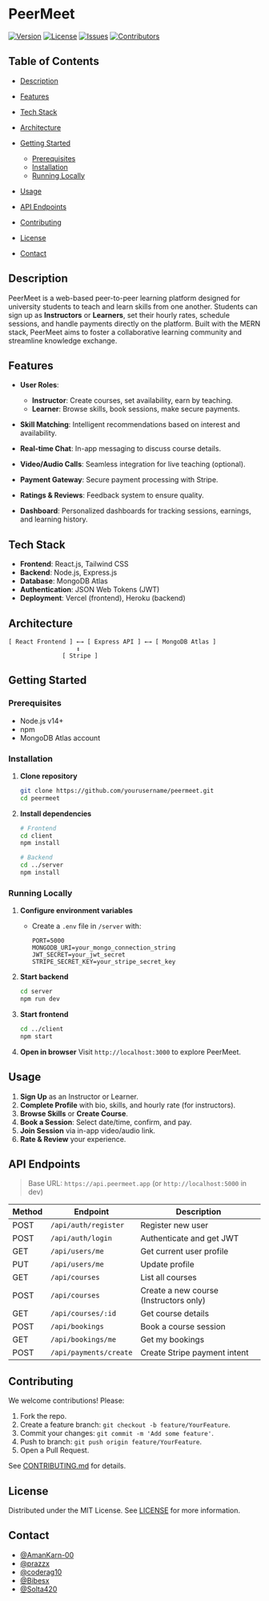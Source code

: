 # PeerMeet

[![Version](https://img.shields.io/badge/version-1.0.0-blue)]()
[![License](https://img.shields.io/badge/license-MIT-green)]()
[![Issues](https://img.shields.io/github/issues/prazzx/peermeet)]()
[![Contributors](https://img.shields.io/github/contributors/prazzx/peermeet)]()

## Table of Contents

* [Description](#description)
* [Features](#features)
* [Tech Stack](#tech-stack)
* [Architecture](#architecture)
* [Getting Started](#getting-started)

  * [Prerequisites](#prerequisites)
  * [Installation](#installation)
  * [Running Locally](#running-locally)
* [Usage](#usage)
* [API Endpoints](#api-endpoints)
* [Contributing](#contributing)
* [License](#license)
* [Contact](#contact)

## Description

PeerMeet is a web-based peer-to-peer learning platform designed for university students to teach and learn skills from one another. Students can sign up as **Instructors** or **Learners**, set their hourly rates, schedule sessions, and handle payments directly on the platform. Built with the MERN stack, PeerMeet aims to foster a collaborative learning community and streamline knowledge exchange.

## Features

* **User Roles**:

  * **Instructor**: Create courses, set availability, earn by teaching.
  * **Learner**: Browse skills, book sessions, make secure payments.
* **Skill Matching**: Intelligent recommendations based on interest and availability.
* **Real-time Chat**: In-app messaging to discuss course details.
* **Video/Audio Calls**: Seamless integration for live teaching (optional).
* **Payment Gateway**: Secure payment processing with Stripe.
* **Ratings & Reviews**: Feedback system to ensure quality.
* **Dashboard**: Personalized dashboards for tracking sessions, earnings, and learning history.

## Tech Stack

* **Frontend**: React.js, Tailwind CSS
* **Backend**: Node.js, Express.js
* **Database**: MongoDB Atlas
* **Authentication**: JSON Web Tokens (JWT)
* **Deployment**: Vercel (frontend), Heroku (backend)

## Architecture

```
[ React Frontend ] ←→ [ Express API ] ←→ [ MongoDB Atlas ]
                   ↕
               [ Stripe ]
```

## Getting Started

### Prerequisites

* Node.js v14+
* npm
* MongoDB Atlas account


### Installation

1. **Clone repository**

   ```bash
   git clone https://github.com/yourusername/peermeet.git
   cd peermeet
   ```

2. **Install dependencies**

   ```bash
   # Frontend
   cd client
   npm install

   # Backend
   cd ../server
   npm install
   ```

### Running Locally

1. **Configure environment variables**

   * Create a `.env` file in `/server` with:

     ```
     PORT=5000
     MONGODB_URI=your_mongo_connection_string
     JWT_SECRET=your_jwt_secret
     STRIPE_SECRET_KEY=your_stripe_secret_key
     ```
2. **Start backend**

   ```bash
   cd server
   npm run dev
   ```
3. **Start frontend**

   ```bash
   cd ../client
   npm start
   ```
4. **Open in browser**
   Visit `http://localhost:3000` to explore PeerMeet.

## Usage

1. **Sign Up** as an Instructor or Learner.
2. **Complete Profile** with bio, skills, and hourly rate (for instructors).
3. **Browse Skills** or **Create Course**.
4. **Book a Session**: Select date/time, confirm, and pay.
5. **Join Session** via in-app video/audio link.
6. **Rate & Review** your experience.

## API Endpoints

> Base URL: `https://api.peermeet.app` (or `http://localhost:5000` in dev)

| Method | Endpoint               | Description                            |
| ------ | ---------------------- | -------------------------------------- |
| POST   | `/api/auth/register`   | Register new user                      |
| POST   | `/api/auth/login`      | Authenticate and get JWT               |
| GET    | `/api/users/me`        | Get current user profile               |
| PUT    | `/api/users/me`        | Update profile                         |
| GET    | `/api/courses`         | List all courses                       |
| POST   | `/api/courses`         | Create a new course (Instructors only) |
| GET    | `/api/courses/:id`     | Get course details                     |
| POST   | `/api/bookings`        | Book a course session                  |
| GET    | `/api/bookings/me`     | Get my bookings                        |
| POST   | `/api/payments/create` | Create Stripe payment intent           |

## Contributing

We welcome contributions! Please:

1. Fork the repo.
2. Create a feature branch: `git checkout -b feature/YourFeature`.
3. Commit your changes: `git commit -m 'Add some feature'`.
4. Push to branch: `git push origin feature/YourFeature`.
5. Open a Pull Request.

See [CONTRIBUTING.md](CONTRIBUTING.md) for details.

## License

Distributed under the MIT License. See [LICENSE](LICENSE) for more information.

## Contact
- [@AmanKarn-00](https://github.com/AmanKarn-00)
- [@prazzx](https://github.com/prazzx)
- [@coderag10](https://github.com/coderag10)
- [@Bibesx](https://github.com/Bibesx)
- [@Solta420](https://github.com/Solta420)
